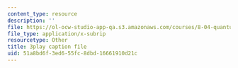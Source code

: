 ```yaml
---
content_type: resource
description: ''
file: https://ol-ocw-studio-app-qa.s3.amazonaws.com/courses/8-04-quantum-physics-i-spring-2016/51a8bd6f3ed655fc8dbd16661910d21c_jANZxzetPaQ.vtt
file_type: application/x-subrip
resourcetype: Other
title: 3play caption file
uid: 51a8bd6f-3ed6-55fc-8dbd-16661910d21c
---
```

